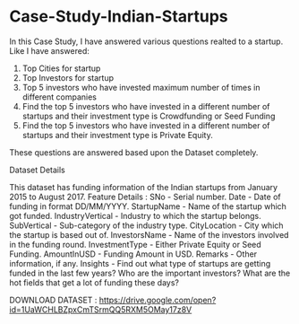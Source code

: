 # Case-Study-Indian-Startups
In this Case Study, I have answered various questions realted to a startup.
Like I have answered: 
1. Top Cities for startup
2. Top Investors for startup 
3. Top 5 investors who have invested maximum number of times in different companies
4. Find the top 5 investors who have invested in a different number of startups and their investment type is Crowdfunding or Seed Funding
5. Find the top 5 investors who have invested in a different number of startups and their investment type is Private Equity.

These questions are answered based upon the Dataset completely.

Dataset Details

This dataset has funding information of the Indian startups from January 2015 to August 2017.
Feature Details :
SNo - Serial number.
Date - Date of funding in format DD/MM/YYYY.
StartupName - Name of the startup which got funded.
IndustryVertical - Industry to which the startup belongs.
SubVertical - Sub-category of the industry type.
CityLocation - City which the startup is based out of.
InvestorsName - Name of the investors involved in the funding round.
InvestmentType - Either Private Equity or Seed Funding.
AmountInUSD - Funding Amount in USD.
Remarks - Other information, if any.
Insights -
Find out what type of startups are getting funded in the last few years?
Who are the important investors?
What are the hot fields that get a lot of funding these days?

DOWNLOAD DATASET : https://drive.google.com/open?id=1UaWCHLBZpxCmTSrmQQ5RXM5OMay17z8V
